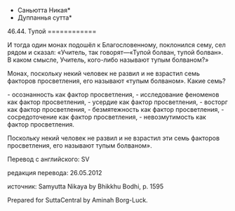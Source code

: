 * Саньютта Никая*
* Дуппаннья сутта*

46\.44\. Тупой
\=\=\=\=\=\=\=\=\=\=\=\=

И тогда один монах подошёл к Благословенному, поклонился сему, сел рядом и сказал: «Учитель, так говорят—«Тупой болван, тупой болван»\. В каком смысле, Учитель, кого\-либо называют тупым болваном?»

Монах, поскольку некий человек не развил и не взрастил семь факторов просветления, его называют «тупым болваном»\. Какие семь?

\- осознанность как фактор просветления,
\- исследование феноменов как фактор просветления,
\- усердие как фактор просветления,
\- восторг как фактор просветления,
\- безмятежность как фактор просветления,
\- сосредоточение как фактор просветления,
\- невозмутимость как фактор просветления\.

Поскольку некий человек не развил и не взрастил эти семь факторов просветления, его называют тупым болваном»\.

Перевод с английского: SV

редакция перевода: 26\.05\.2012

источник: Samyutta Nikaya by Bhikkhu Bodhi, p\. 1595

Prepared for SuttaCentral by Aminah Borg\-Luck\.